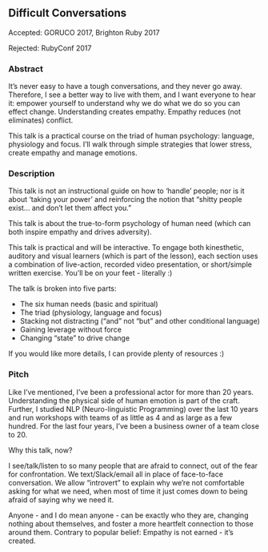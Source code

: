 ## Difficult Conversations

Accepted: GORUCO 2017, Brighton Ruby 2017

Rejected: RubyConf 2017

### Abstract

It’s never easy to have a tough conversations, and they never go away. Therefore, I see a better way to live with them, and I want everyone to hear it: empower yourself to understand why we do what we do so you can effect change. Understanding creates empathy. Empathy reduces (not eliminates) conflict.

This talk is a practical course on the triad of human psychology: language, physiology and focus. I’ll walk through simple strategies that lower stress, create empathy and manage emotions.

### Description

This talk is not an instructional guide on how to ‘handle’ people; nor is it about ‘taking your power’ and reinforcing the notion that “shitty people exist... and don’t let them affect you.”

This talk is about the true-to-form psychology of human need (which can both inspire empathy and drives adversity).

This talk is practical and will be interactive. To engage both kinesthetic, auditory and visual learners (which is part of the lesson), each section uses a combination of live-action, recorded video presentation, or short/simple written exercise. You’ll be on your feet - literally :)

The talk is broken into five parts:

- The six human needs (basic and spiritual)
- The triad (physiology, language and focus)
- Stacking not distracting (“and” not “but” and other conditional language)
- Gaining leverage without force
- Changing “state” to drive change

If you would like more details, I can provide plenty of resources :)

### Pitch

Like I’ve mentioned, I’ve been a professional actor for more than 20 years. Understanding the physical side of human emotion is part of the craft. Further, I studied NLP (Neuro-linguistic Programming) over the last 10 years and run workshops with teams of as little as 4 and as large as a few hundred. For the last four years, I’ve been a business owner of a team close to 20.

Why this talk, now?

I see/talk/listen to so many people that are afraid to connect, out of the fear for confrontation. We text/Slack/email all in place of face-to-face conversation. We allow “introvert” to explain why we’re not comfortable asking for what we need, when most of time it just comes down to being afraid of saying why we need it.

Anyone - and I do mean anyone - can be exactly who they are, changing nothing about themselves, and foster a more heartfelt connection to those around them. Contrary to popular belief: Empathy is not earned - it’s created.
